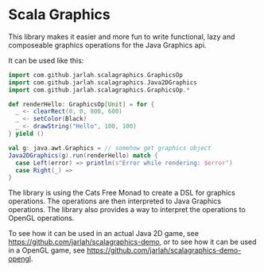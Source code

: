 # Scala Graphics

This library makes it easier and more fun to write functional, lazy and composeable graphics operations for the Java Graphics api.

It can be used like this:

```scala
import com.github.jarlah.scalagraphics.GraphicsOp
import com.github.jarlah.scalagraphics.Java2DGraphics
import com.github.jarlah.scalagraphics.GraphicsOp.*

def renderHello: GraphicsOp[Unit] = for {
  _ <- clearRect(0, 0, 800, 600)
  _ <- setColor(Black)
  _ <- drawString("Hello", 100, 100)
} yield ()

val g: java.awt.Graphics = // somehow get graphics object
Java2DGraphics(g).run(renderHello) match {
  case Left(error) => println(s"Error while rendering: $error")
  case Right(_) =>
}
```

The library is using the Cats Free Monad to create a DSL for graphics operations. The operations are then interpreted to Java Graphics operations. The library also provides a way to interpret the operations to OpenGL operations.

To see how it can be used in an actual Java 2D game, see https://github.com/jarlah/scalagraphics-demo, or to see how it can be used in a OpenGL game, see https://github.com/jarlah/scalagraphics-demo-opengl.
